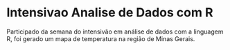 # Intensivao Analise de Dados com R
 Participado da semana do intensivão em análise de dados com a linguagem R, foi gerado um mapa de temperatura na região de Minas Gerais.

